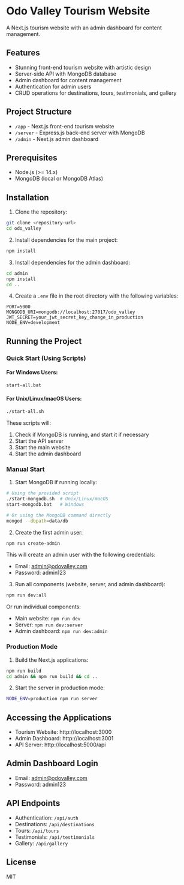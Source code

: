# Odo Valley Tourism Website

A Next.js tourism website with an admin dashboard for content management.

## Features

- Stunning front-end tourism website with artistic design
- Server-side API with MongoDB database
- Admin dashboard for content management
- Authentication for admin users
- CRUD operations for destinations, tours, testimonials, and gallery

## Project Structure

- `/app` - Next.js front-end tourism website
- `/server` - Express.js back-end server with MongoDB
- `/admin` - Next.js admin dashboard

## Prerequisites

- Node.js (>= 14.x)
- MongoDB (local or MongoDB Atlas)

## Installation

1. Clone the repository:

```bash
git clone <repository-url>
cd odo_valley
```

2. Install dependencies for the main project:

```bash
npm install
```

3. Install dependencies for the admin dashboard:

```bash
cd admin
npm install
cd ..
```

4. Create a `.env` file in the root directory with the following variables:

```
PORT=5000
MONGODB_URI=mongodb://localhost:27017/odo_valley
JWT_SECRET=your_jwt_secret_key_change_in_production
NODE_ENV=development
```

## Running the Project

### Quick Start (Using Scripts)

#### For Windows Users:

```bash
start-all.bat
```

#### For Unix/Linux/macOS Users:

```bash
./start-all.sh
```

These scripts will:

1. Check if MongoDB is running, and start it if necessary
2. Start the API server
3. Start the main website
4. Start the admin dashboard

### Manual Start

1. Start MongoDB if running locally:

```bash
# Using the provided script
./start-mongodb.sh  # Unix/Linux/macOS
start-mongodb.bat   # Windows

# Or using the MongoDB command directly
mongod --dbpath=data/db
```

2. Create the first admin user:

```bash
npm run create-admin
```

This will create an admin user with the following credentials:

- Email: admin@odovalley.com
- Password: admin123

3. Run all components (website, server, and admin dashboard):

```bash
npm run dev:all
```

Or run individual components:

- Main website: `npm run dev`
- Server: `npm run dev:server`
- Admin dashboard: `npm run dev:admin`

### Production Mode

1. Build the Next.js applications:

```bash
npm run build
cd admin && npm run build && cd ..
```

2. Start the server in production mode:

```bash
NODE_ENV=production npm run server
```

## Accessing the Applications

- Tourism Website: http://localhost:3000
- Admin Dashboard: http://localhost:3001
- API Server: http://localhost:5000/api

## Admin Dashboard Login

- Email: admin@odovalley.com
- Password: admin123

## API Endpoints

- Authentication: `/api/auth`
- Destinations: `/api/destinations`
- Tours: `/api/tours`
- Testimonials: `/api/testimonials`
- Gallery: `/api/gallery`

## License

MIT
